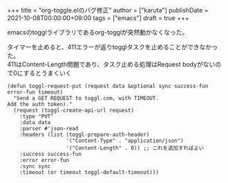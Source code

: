 +++
title = "org-toggle.elのバグ修正"
author = ["karuta"]
publishDate = 2021-10-08T00:00:00+09:00
tags = ["emacs"]
draft = true
+++

emacsのtogglライブラリであるorg-togglが突然動かなくなった。  

<!--more-->  

タイマーを止めると、411エラーが返りtogglタスクを止めることができなかった。  
411はContent-Length問題であり、タスク止める処理はRequest bodyがないので0にするとうまくいく  

```elisp
(defun toggl-request-put (request data &optional sync success-fun error-fun timeout)
  "Send a GET REQUEST to toggl.com, with TIMEOUT.
Add the auth token)."
  (request (toggl-create-api-url request)
    :type "PUT"
    :data data
    :parser #'json-read
    :headers (list (toggl-prepare-auth-header)
                   '("Content-Type" . "application/json")
                   '("Content-Length" . 0)) ;; これを追加すればよい
    :success success-fun
    :error error-fun
    :sync sync
    :timeout (or timeout toggl-default-timeout)))
```
